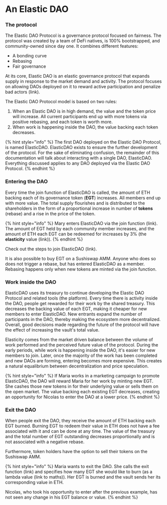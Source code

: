 # An Elastic DAO

### The protocol

The Elastic DAO Protocol is a governance protocol focused on fairness. The protocol was created by a team of DeFi natives, is 100% bootstrapped, and community-owned since day one. It combines different features:

* A bonding curve 
* Rebasing
* Fair governance

At its core, Elastic DAO is an elastic governance protocol that expands supply in response to the market demand and activity. The protocol focuses on allowing DAOs deployed on it to reward active participation and penalize bad actors \(link\).

The Elastic DAO Protocol model is based on two rules:

1. When an Elastic DAO is in high demand, the value and the token price will increase. All current participants end up with more tokens via positive rebasing, and each token is worth more.
2. When work is happening inside the DAO, the value backing each token decreases.

{% hint style="info" %}
The first DAO deployed on the Elastic DAO Protocol, is named ElasticDAO. ElasticDAO exists to ensure the further development of the protocol. For the sake of eliminating confusion, the remainder of this documentation will talk about interacting with a single DAO, ElasticDAO. Everything discussed applies to any DAO deployed via the Elastic DAO Protocol.
{% endhint %}

### Entering the DAO 

Every time the join function of ElasticDAO is called, the amount of ETH backing each of its governance token \(**EGT**\) increases. All members end up with more value. The total supply flourishes and is distributed to the shareholders in the form of a proportional increase in number of **tokens** \(rebase\) and a rise in the price of the token.

{% hint style="info" %}
Mary enters ElasticDAO via the join function \(link\). The amount of EGT held by each community member increases, and the amount of ETH each EGT can be redeemed for increases by 3% \(the **elasticity** value \(link\)\).
{% endhint %}

Check out the steps to join ElasticDAO \(link\).

It is also possible to buy EGT on a Sushiswap AMM. Anyone who does so does not trigger a rebase, but has entered ElasticDAO as a member. Rebasing happens only when new tokens are minted via the join function.

### Work inside the DAO

ElasticDAO uses its treasury to continue developing the Elastic DAO Protocol and related tools \(the platform\). Every time there is activity inside the DAO, people get rewarded for their work by the shared treasury. This decreases the backing value of each EGT, making it cheaper for new members to enter ElasticDAO. New entrants expand the number of participants in the DAO, thereby making the ecosystem more decentralized. Overall, good decisions made regarding the future of the protocol will have the effect of increasing the vault's total value.

Elasticity comes from the market driven balance between the volume of work performed and the perceived future value of the protocol. During the early periods, while work is happening inside the DAO, it's easier for new members to join. Later, once the majority of the work has been completed and new DAOs are forming, entering becomes more expensive. This creates a natural equalibrium between decentralization and price speculation.

{% hint style="info" %}
If Maria works in a marketing campaign to promote ElasticDAO, the DAO will reward Maria for her work by minting new EGT. She cashes those new tokens in for their underlying value or sells them on the open market. The value backing each existing EGT decreases, creating an opportunity for Nicolas to enter the DAO at a lower price.
{% endhint %}

### Exit the DAO

When people exit the DAO, they receive the amount of ETH backing each EGT burned. Burning EGT to redeem their value in ETH does not have a fee associated with it and can be done at any time. The value of the treasury and the total number of EGT outstanding decreases proportionally and is not associated with a negative rebase.

Furthermore,  token holders have the option to sell their tokens on the Sushiswap AMM. 

{% hint style="info" %}
Maria wants to exit the DAO. She calls the exit function \(link\) and specifies how many EGT she would like to burn \(as a lambda value \(link to maths\)\). Her EGT is burned and the vault sends her its corresponding value in ETH.

Nicolas, who took his opportunity to enter after the previous example, has not seen any change in his EGT balance or value.
{% endhint %}

